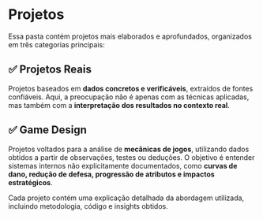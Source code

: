 # Projetos  

Essa pasta contém projetos mais elaborados e aprofundados, organizados em três categorias principais:  


## ✅ Projetos Reais  
Projetos baseados em **dados concretos e verificáveis**, extraídos de fontes confiáveis. Aqui, a preocupação não é apenas com as técnicas aplicadas, mas também com a **interpretação dos resultados no contexto real**.  

## ✅ Game Design
Projetos voltados para a análise de **mecânicas de jogos**, utilizando dados obtidos a partir de observações, testes ou deduções. O objetivo é entender sistemas internos não explicitamente documentados, como **curvas de dano, redução de defesa, progressão de atributos e impactos estratégicos**.  

Cada projeto contém uma explicação detalhada da abordagem utilizada, incluindo metodologia, código e insights obtidos.  
